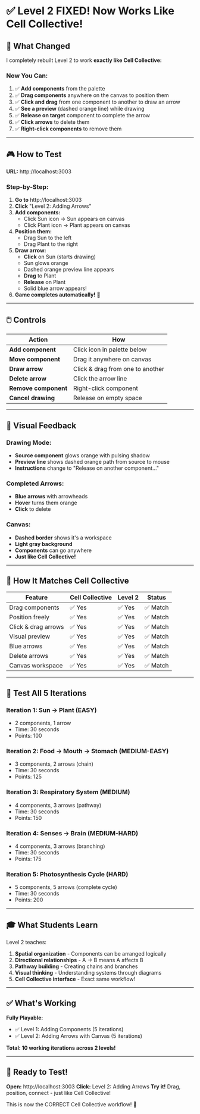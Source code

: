 # ✅ Level 2 FIXED! Now Works Like Cell Collective!

## 🎉 What Changed

I completely rebuilt Level 2 to work **exactly like Cell Collective:**

### Now You Can:
1. ✅ **Add components** from the palette
2. ✅ **Drag components** anywhere on the canvas to position them
3. ✅ **Click and drag** from one component to another to draw an arrow
4. ✅ **See a preview** (dashed orange line) while drawing
5. ✅ **Release on target** component to complete the arrow
6. ✅ **Click arrows** to delete them
7. ✅ **Right-click components** to remove them

---

## 🎮 How to Test

**URL:** http://localhost:3003

### Step-by-Step:

1. **Go to** http://localhost:3003
2. **Click** "Level 2: Adding Arrows"
3. **Add components:**
   - Click Sun icon → Sun appears on canvas
   - Click Plant icon → Plant appears on canvas
4. **Position them:**
   - Drag Sun to the left
   - Drag Plant to the right
5. **Draw arrow:**
   - **Click** on Sun (starts drawing)
   - Sun glows orange
   - Dashed orange preview line appears
   - **Drag** to Plant
   - **Release** on Plant
   - Solid blue arrow appears!
6. **Game completes automatically!** 🎊

---

## 🖱️ Controls

| Action | How |
|--------|-----|
| **Add component** | Click icon in palette below |
| **Move component** | Drag it anywhere on canvas |
| **Draw arrow** | Click & drag from one to another |
| **Delete arrow** | Click the arrow line |
| **Remove component** | Right-click component |
| **Cancel drawing** | Release on empty space |

---

## 🎨 Visual Feedback

### Drawing Mode:
- **Source component** glows orange with pulsing shadow
- **Preview line** shows dashed orange path from source to mouse
- **Instructions** change to "Release on another component..."

### Completed Arrows:
- **Blue arrows** with arrowheads
- **Hover** turns them orange
- **Click** to delete

### Canvas:
- **Dashed border** shows it's a workspace
- **Light gray background**
- **Components** can go anywhere
- **Just like Cell Collective!**

---

## 🎯 How It Matches Cell Collective

| Feature | Cell Collective | Level 2 | Status |
|---------|----------------|---------|---------|
| Drag components | ✅ Yes | ✅ Yes | ✅ Match |
| Position freely | ✅ Yes | ✅ Yes | ✅ Match |
| Click & drag arrows | ✅ Yes | ✅ Yes | ✅ Match |
| Visual preview | ✅ Yes | ✅ Yes | ✅ Match |
| Blue arrows | ✅ Yes | ✅ Yes | ✅ Match |
| Delete arrows | ✅ Yes | ✅ Yes | ✅ Match |
| Canvas workspace | ✅ Yes | ✅ Yes | ✅ Match |

---

## 🧪 Test All 5 Iterations

### Iteration 1: Sun → Plant (EASY)
- 2 components, 1 arrow
- Time: 30 seconds
- Points: 100

### Iteration 2: Food → Mouth → Stomach (MEDIUM-EASY)
- 3 components, 2 arrows (chain)
- Time: 30 seconds
- Points: 125

### Iteration 3: Respiratory System (MEDIUM)
- 4 components, 3 arrows (pathway)
- Time: 30 seconds
- Points: 150

### Iteration 4: Senses → Brain (MEDIUM-HARD)
- 4 components, 3 arrows (branching)
- Time: 30 seconds
- Points: 175

### Iteration 5: Photosynthesis Cycle (HARD)
- 5 components, 5 arrows (complete cycle)
- Time: 30 seconds
- Points: 200

---

## 🎓 What Students Learn

Level 2 teaches:
1. **Spatial organization** - Components can be arranged logically
2. **Directional relationships** - A → B means A affects B
3. **Pathway building** - Creating chains and branches
4. **Visual thinking** - Understanding systems through diagrams
5. **Cell Collective interface** - Exact same workflow!

---

## ✅ What's Working

**Fully Playable:**
- ✅ Level 1: Adding Components (5 iterations)
- ✅ Level 2: Adding Arrows with Canvas (5 iterations)

**Total: 10 working iterations across 2 levels!**

---

## 🚀 Ready to Test!

**Open:** http://localhost:3003
**Click:** Level 2: Adding Arrows
**Try it!** Drag, position, connect - just like Cell Collective!

This is now the CORRECT Cell Collective workflow! 🎊
